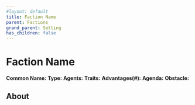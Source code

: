 ```yaml
---
#layout: default
title: Faction Name
parent: Factions
grand_parent: Setting
has_children: false
---
```


# Faction Name

**Common Name:**
**Type:**
**Agents:**
**Traits:**
**Advantages(#):**
**Agenda:**
**Obstacle:**

## About
